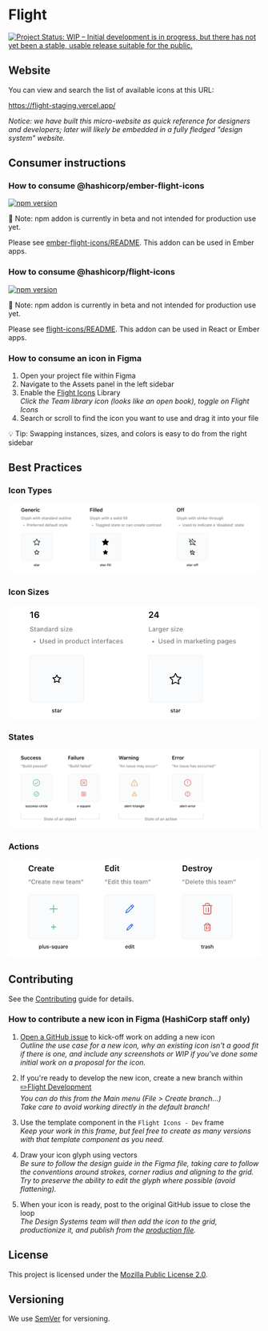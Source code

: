 # Flight

[![Project Status: WIP – Initial development is in progress, but there has not yet been a stable, usable release suitable for the public.](https://www.repostatus.org/badges/latest/wip.svg)](https://www.repostatus.org/#wip)

## Website

You can view and search the list of available icons at this URL:

https://flight-staging.vercel.app/

_Notice: we have built this micro-website as quick reference for designers and developers; later will likely be embedded in a fully fledged "design system" website._

## Consumer instructions

### How to consume @hashicorp/ember-flight-icons

[![npm version](https://badge.fury.io/js/%40hashicorp%2Fember-flight-icons.svg)](https://badge.fury.io/js/%40hashicorp%2Fember-flight-icons)

🚨 Note: npm addon is currently in beta and not intended for production use yet.

Please see [ember-flight-icons/README](ember-flight-icons/README.md). This addon can be used in Ember apps.

### How to consume @hashicorp/flight-icons

[![npm version](https://badge.fury.io/js/%40hashicorp%2Fflight-icons.svg)](https://badge.fury.io/js/%40hashicorp%2Fflight-icons)

🚨 Note: npm addon is currently in beta and not intended for production use yet.

Please see [flight-icons/README](flight-icons/README.md). This addon can be used in React or Ember apps.

### How to consume an icon in Figma

1. Open your project file within Figma
2. Navigate to the Assets panel in the left sidebar
3. Enable the [Flight Icons](https://www.figma.com/file/TLnoT5AYQfy3tZ0H68BgOr/Flight-Icons?node-id=164%3A0) Library  
_Click the Team library icon (looks like an open book), toggle on Flight Icons_
4. Search or scroll to find the icon you want to use and drag it into your file

💡 Tip: Swapping instances, sizes, and colors is easy to do from the right sidebar

## Best Practices

### Icon Types

![example of icon types](ember-flight-icons/tests/dummy/public/assets/images/icon-types.png)

### Icon Sizes

![example of icon sizes](ember-flight-icons/tests/dummy/public/assets/images/icon-sizes.png)

### States

![example of icon states](ember-flight-icons/tests/dummy/public/assets/images/icon-states.png)

### Actions

![example of common actions](ember-flight-icons/tests/dummy/public/assets/images/icon-actions.png)

## Contributing

See the [Contributing](CONTRIBUTING.md) guide for details.

### How to contribute a new icon in Figma (HashiCorp staff only)

1. [Open a GitHub issue](https://github.com/hashicorp/flight/issues/new) to kick-off work on adding a new icon  
_Outline the use case for a new icon, why an existing icon isn't a good fit if there is one, and include any screenshots or WIP if you've done some initial work on a proposal for the icon._

2. If you're ready to develop the new icon, create a new branch within [✏️Flight Development](https://www.figma.com/file/MYiw4kiVpunIMMw0sBkE1t/%E2%9C%8F%EF%B8%8F-Flight-Development?node-id=205%3A0)  
_You can do this from the Main menu (File > Create branch...)_  
_Take care to avoid working directly in the default branch!_

3. Use the template component in the `Flight Icons - Dev` frame  
_Keep your work in this frame, but feel free to create as many versions with that template component as you need._

4. Draw your icon glyph using vectors  
_Be sure to follow the design guide in the Figma file, taking care to follow the conventions around strokes, corner radius and aligning to the grid. Try to preserve the ability to edit the glyph where possible (avoid flattening)._

5. When your icon is ready, post to the original GitHub issue to close the loop  
_The Design Systems team will then add the icon to the grid, productionize it, and publish from the [production file](https://www.figma.com/file/TLnoT5AYQfy3tZ0H68BgOr/Flight-Icons?node-id=164%3A0)._

## License

This project is licensed under the [Mozilla Public License 2.0](LICENSE.md).

## Versioning

We use [SemVer](http://semver.org/) for versioning.
